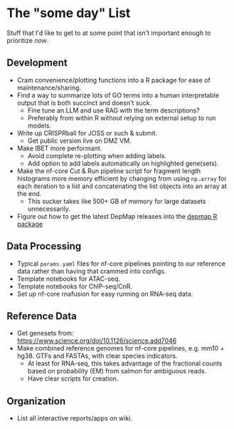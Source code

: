 # The "some day" List

Stuff that I'd like to get to at some point that isn't important enough to prioritize *now*.

## Development
- Cram convenience/plotting functions into a R package for ease of maintenance/sharing.
- Find a way to summarize lots of GO terms into a human interpretable output that is both succinct and doesn't suck.
	- Fine tune an LLM and use RAG with the term descriptions?
	- Preferably from within R without relying on external setup to run models.
- Write up CRISPRball for JOSS or such & submit.
	- Get public version live on DMZ VM.
- Make IBET more performant.
	- Avoid complete re-plotting when adding labels.
	- Add option to add labels automatically on highlighted gene(sets).
- Make the nf-core Cut & Run pipeline script for fragment length histograms more memory efficient by changing from using `np.array` for each iteration to a list and concatenating the list objects into an array at the end.
	- This sucker takes like 500+ GB of memory for large datasets unnecessarily.
- Figure out how to get the latest DepMap releases into the [depmap R package](https://github.com/UCLouvain-CBIO/depmap/issues/95)

## Data Processing
- Typical `params.yaml` files for nf-core pipelines pointing to our reference data rather than having that crammed into configs.
- Template notebooks for ATAC-seq.
- Template notebooks for ChIP-seq/CnR.
- Set up nf-core rnafusion for easy running on RNA-seq data.

## Reference Data 
- Get genesets from: https://www.science.org/doi/10.1126/science.add7046
- Make combined reference genomes for nf-core pipelines, e.g. mm10 + hg38. GTFs and FASTAs, with clear species indicators.
	- At least for RNA-seq, this takes advantage of the fractional counts based on probability (EM) from salmon for ambiguous reads.
	- Have clear scripts for creation.
## Organization
- List all interactive reports/apps on wiki.